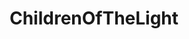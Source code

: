 ---
title: ChildrenOfTheLight
crosslinks:
- occult
- ShrugLifeSyndicate
- science
- NoFapFailure
- TheImperialCult
- Shamanism
---